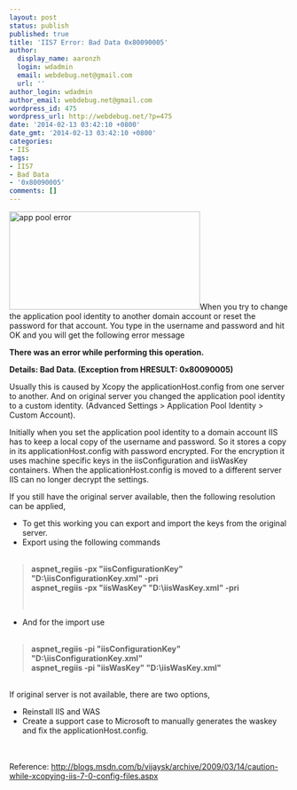 ```yaml
---
layout: post
status: publish
published: true
title: 'IIS7 Error: Bad Data 0x80090005'
author:
  display_name: aaronzh
  login: wdadmin
  email: webdebug.net@gmail.com
  url: ''
author_login: wdadmin
author_email: webdebug.net@gmail.com
wordpress_id: 475
wordpress_url: http://webdebug.net/?p=475
date: '2014-02-13 03:42:10 +0800'
date_gmt: '2014-02-13 03:42:10 +0800'
categories:
- IIS
tags:
- IIS7
- Bad Data
- '0x80090005'
comments: []
---
```

<p><a href="http://webdebug.net/wp-content/uploads/2014/02/app-pool-error.jpg"><img class="alignright size-full wp-image-491" alt="app pool error" src="http://webdebug.net/wp-content/uploads/2014/02/app-pool-error.jpg" width="344" height="177" /></a>When you try to change the application pool identity to another domain account or reset the password for that account. You type in the username and password and hit OK and you will get the following error message</p>
<p><strong>There was an error while performing this operation.</strong></p>
<p><strong>Details: Bad Data. (Exception from HRESULT: 0x80090005)</strong></p>
<p>Usually this is caused by Xcopy the applicationHost.config from one server to another. And on original server you changed the application pool identity to a custom identity. (Advanced Settings > Application Pool Identity > Custom Account).</p>
<!--more-->
<p>Initially when you set the application pool identity to a domain account IIS has to keep a local copy of the username and password. So it stores a copy in its applicationHost.config with password encrypted. For the encryption it uses machine specific keys in the iisConfiguration and iisWasKey containers. When the applicationHost.config is moved to a different server IIS can no longer decrypt the settings.</p>
<p>If you still have the original server available, then the following resolution can be applied,</p>
<ul>
<li>To get this working you can export and import the keys from the original server.</li>
<li>Export using the following commands</li><br />
</ul></p>
<blockquote>
<p style="text-align: left;"><strong>aspnet_regiis -px "iisConfigurationKey" "D:\iisConfigurationKey.xml" -pri<br />
aspnet_regiis -px "iisWasKey" "D:\iisWasKey.xml" -pri</strong></p><br />
</blockquote></p>
<ul>
<li>And for the import use</li><br />
</ul></p>
<blockquote><p><strong>aspnet_regiis -pi "iisConfigurationKey" "D:\iisConfigurationKey.xml"<br />
aspnet_regiis -pi "iisWasKey" "D:\iisWasKey.xml"</strong></blockquote><br />
If original server is not available, there are two options,</p>
<ul>
<li>Reinstall IIS and WAS</li>
<li>Create a support case to Microsoft to manually generates the waskey and fix the applicationHost.config.</li><br />
</ul><br />
Reference: <a title="http://blogs.msdn.com/b/vijaysk/archive/2009/03/14/caution-while-xcopying-iis-7-0-config-files.aspx" href="http://blogs.msdn.com/b/vijaysk/archive/2009/03/14/caution-while-xcopying-iis-7-0-config-files.aspx" target="_blank">http://blogs.msdn.com/b/vijaysk/archive/2009/03/14/caution-while-xcopying-iis-7-0-config-files.aspx</a></p>
